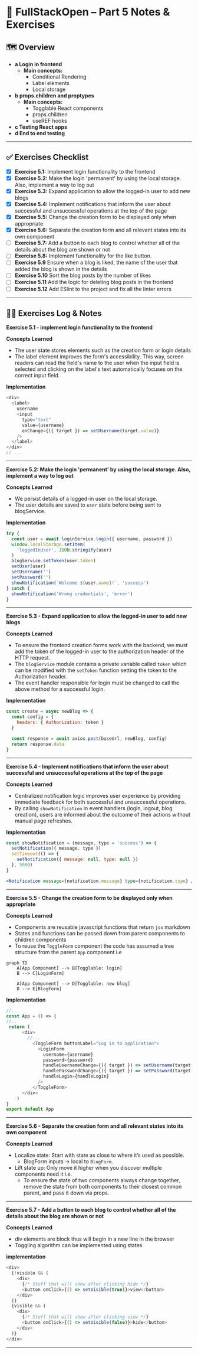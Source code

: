 # 📘 **FullStackOpen – Part 5 Notes & Exercises**

## 🗺️ **Overview**
- **a Login in frontend**
  - **Main concepts:**
    - Conditional Rendering
    - Label elements
    - Local storage
- **b props.children and proptypes**
  - **Main concepts:**
    - Togglable React components
    - props.children
    - useREF hooks
- **c Testing React apps**
- **d End to end testing**

---

## ✅ **Exercises Checklist**

- [x] **Exercise 5.1:** Implement login functionality to the frontend
- [x] **Exercise 5.2:** Make the login 'permanent' by using the local storage. Also, implement a way to log out
- [x] **Exercise 5.3:** Expand application to allow the logged-in user to add new blogs
- [x] **Exercise 5.4:** Implement notifications that inform the user about successful and unsuccessful operations at the top of the page
- [x] **Exercise 5.5:** Change the creation form to be displayed only when appropriate
- [x] **Exercise 5.6:** Separate the creation form and all relevant states into its own component
- [ ] **Exercise 5.7:** Add a button to each blog to control whether all of the details about the blog are shown or not
- [ ] **Exercise 5.8:** Implement functionality for the like button.
- [ ] **Exercise 5.9** Ensure when a blog is liked, the name of the user that added the blog is shown in the details
- [ ] **Exercise 5.10** Sort the blog posts by the number of likes
- [ ] **Exercise 5.11** Add the logic for deleting blog posts in the frontend
- [ ] **Exercise 5.12** Add ESlint to the project and fix all the linter errors

---

## 🧑‍💻 **Exercises Log & Notes**

**Exercise 5.1 - implement login functionality to the frontend**

**Concepts Learned**

- The user state stores elements such as the creation form or login details
- The label element improves the form's accessibility. This way, screen readers can read the field's name to the user when the input field is selected and clicking on the label's text automatically focuses on the correct input field.

**Implementation** 
```javascript
<div>
  <label>
    username
    <input
      type="text"
      value={username}
      onChange={({ target }) => setUsername(target.value)}
    />
  </label>
</div>
// ...
```

--- 

**Exercise 5.2: Make the login 'permanent' by using the local storage. Also, implement a way to log out**

**Concepts Learned** 

- We persist details of a logged-in user on the local storage. 
- The user details are saved to `user` state before being sent to blogService.

**Implementation**
```javascript
try {
  const user = await loginService.login({ username, password })
  window.localStorage.setItem(
    'loggedInUser', JSON.stringify(user)
  )
  blogService.setToken(user.token)
  setUser(user)
  setUsername('')
  setPassword('')
  showNotification(`Welcome ${user.name}!`, 'success')
} catch {
  showNotification('Wrong credentials', 'error')
}
```

---

**Exercise 5.3 - Expand application to allow the logged-in user to add new blogs**

**Concepts Learned**

- To ensure the frontend creation forms work with the backend, we must add the token of the logged-in user to the authorization header of the HTTP request.
- The `blogService` module contains a private variable called `token` which can be modified with the `setToken` function setting the token to the Authorization header.
- The event handler responsible for login must be changed to call the above method for a successful login.

**Implementation**
```javascript
const create = async newBlog => {
  const config = {
    headers: { Authorization: token }
  }

  const response = await axios.post(baseUrl, newBlog, config)
  return response.data
}
```

---

**Exercise 5.4 - Implement notifications that inform the user about successful and unsuccessful operations at the top of the page**

**Concepts Learned**

- Centralized notification logic improves user experience by providing immediate feedback for both successful and unsuccessful operations.
- By calling `showNotification` in event handlers (login, logout, blog creation), users are informed about the outcome of their actions without manual page refreshes.

**Implementation**
```javascript
const showNotification = (message, type = 'success') => {
  setNotification({ message, type })
  setTimeout(() => {
    setNotification({ message: null, type: null })
  }, 5000)
}
```
```jsx
<Notification message={notification.message} type={notification.type} />
```

---

**Exercise 5.5 - Change the creation form to be displayed only when appropriate**

**Concepts Learned**
- Components are reusable javascript functions that return `jsx` markdown
- States and functions can be passed down from parent components to children components
- To reuse the `ToggleForm` component the code has assumed a tree structure from the parent `App` component i.e

```mermaid
graph TD
    A[App Component] --> B[Togglable: login]
    B --> C[LoginForm]

    A[App Component] --> D[Togglable: new blog]
    D --> E[BlogForm]
```

**Implementation**
```javascript
//...
const App = () => {
//..
 return (
      <div>
        //...
          <ToggleForm buttonLabel="Log in to application">
            <LoginForm
              username={username}
              password={password}
              handleUsernameChange={({ target }) => setUsername(target.value)}
              handlePasswordChange={({ target }) => setPassword(target.value)}
              handleLogin={handleLogin}
            />
          </ToggleForm>
      </div>
    )
}
export default App
```

---

**Exercise 5.6 - Separate the creation form and all relevant states into its own component**

**Concepts Learned**
- Localize state: Start with state as close to where it’s used as possible.
  - BlogForm inputs → local to `BlogForm`.
- Lift state up: Only move it higher when you discover multiple components need it i.e.
  - To ensure the state of two components always change together, remove the state from both components to their closest common parent, and pass it down via props.

---

**Exercise 5.7 - Add a button to each blog to control whether all of the details about the blog are shown or not**

**Concepts Learned**
- div elements are block thus will begin in a new line in the browser
- Toggling algorithm can be implemented using states

**implementation**
```javascript
<div>
  {!visible && (
    <div>
      {/* Stuff that will show after clicking hide */} 
      <button onClick={() => setVisible(true)}>view</button>
    </div> 
  )} 
  {visible && (
    <div>
      {/* Stuff that will show after clicking view */} 
      <button onClick={() => setVisible(false)}>hide</button>
    </div>
  )}
</div>
```

---

